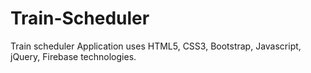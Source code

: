 # Train-Scheduler
Train scheduler Application uses HTML5, CSS3, Bootstrap, Javascript, jQuery, Firebase technologies. 
